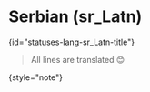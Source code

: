# Serbian (sr_Latn)
{id="statuses-lang-sr_Latn-title"}


> All lines are translated 😊
>
{style="note"}
